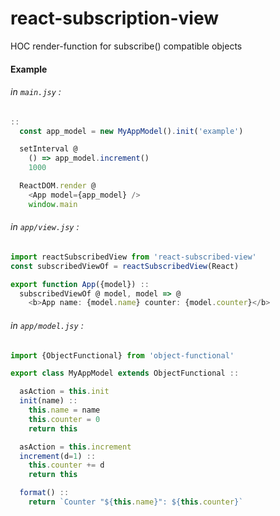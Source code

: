 # react-subscription-view

HOC render-function for subscribe() compatible objects

#### Example

###### in `main.jsy` :

```javascript
::
  const app_model = new MyAppModel().init('example')

  setInterval @
    () => app_model.increment()
    1000

  ReactDOM.render @
    <App model={app_model} />
    window.main

```

###### in `app/view.jsy` :

```javascript
import reactSubscribedView from 'react-subscribed-view'
const subscribedViewOf = reactSubscribedView(React)

export function App({model}) ::
  subscribedViewOf @ model, model => @
    <b>App name: {model.name} counter: {model.counter}</b>
```

###### in `app/model.jsy` :

```javascript
import {ObjectFunctional} from 'object-functional'

export class MyAppModel extends ObjectFunctional ::

  asAction = this.init
  init(name) ::
    this.name = name
    this.counter = 0
    return this

  asAction = this.increment
  increment(d=1) ::
    this.counter += d
    return this

  format() ::
    return `Counter "${this.name}": ${this.counter}`
```

